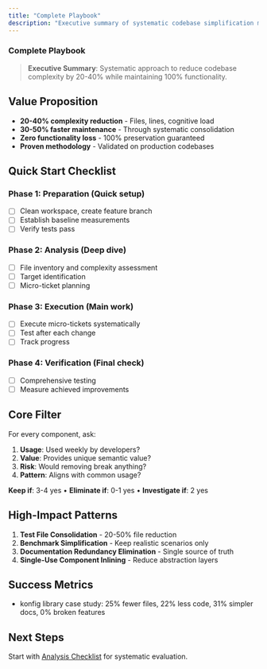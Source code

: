 ```yaml
---
title: "Complete Playbook"
description: "Executive summary of systematic codebase simplification methodology."
---
```


### Complete Playbook

> **Executive Summary**: Systematic approach to reduce codebase complexity by 20-40% while maintaining 100% functionality.

## Value Proposition

- **20-40% complexity reduction** - Files, lines, cognitive load
- **30-50% faster maintenance** - Through systematic consolidation  
- **Zero functionality loss** - 100% preservation guaranteed
- **Proven methodology** - Validated on production codebases

## Quick Start Checklist

### Phase 1: Preparation (Quick setup)
- [ ] Clean workspace, create feature branch
- [ ] Establish baseline measurements
- [ ] Verify tests pass

### Phase 2: Analysis (Deep dive)
- [ ] File inventory and complexity assessment
- [ ] Target identification
- [ ] Micro-ticket planning

### Phase 3: Execution (Main work)
- [ ] Execute micro-tickets systematically
- [ ] Test after each change
- [ ] Track progress

### Phase 4: Verification (Final check)
- [ ] Comprehensive testing
- [ ] Measure achieved improvements

## Core Filter

For every component, ask:
1. **Usage**: Used weekly by developers?
2. **Value**: Provides unique semantic value?
3. **Risk**: Would removing break anything?
4. **Pattern**: Aligns with common usage?

**Keep if**: 3-4 yes • **Eliminate if**: 0-1 yes • **Investigate if**: 2 yes

## High-Impact Patterns

1. **Test File Consolidation** - 20-50% file reduction
2. **Benchmark Simplification** - Keep realistic scenarios only
3. **Documentation Redundancy Elimination** - Single source of truth
4. **Single-Use Component Inlining** - Reduce abstraction layers

## Success Metrics
- konfig library case study: 25% fewer files, 22% less code, 31% simpler docs, 0% broken features

## Next Steps
Start with [Analysis Checklist](../simplification_analysis_checklist/) for systematic evaluation.